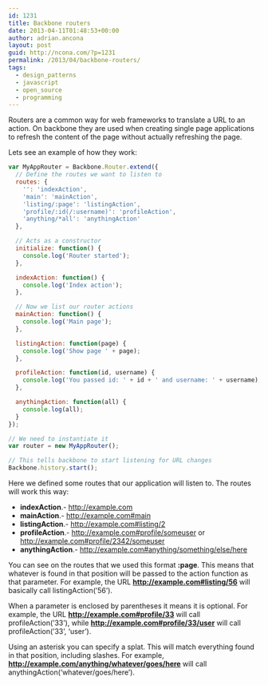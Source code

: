 ```yaml
---
id: 1231
title: Backbone routers
date: 2013-04-11T01:48:53+00:00
author: adrian.ancona
layout: post
guid: http://ncona.com/?p=1231
permalink: /2013/04/backbone-routers/
tags:
  - design_patterns
  - javascript
  - open_source
  - programming
---
```

Routers are a common way for web frameworks to translate a URL to an action. On backbone they are used when creating single page applications to refresh the content of the page without actually refreshing the page.

Lets see an example of how they work:

```js
var MyAppRouter = Backbone.Router.extend({
  // Define the routes we want to listen to
  routes: {
    '': 'indexAction',
    'main': 'mainAction',
    'listing/:page': 'listingAction',
    'profile/:id(/:username)': 'profileAction',
    'anything/*all': 'anythingAction'
  },

  // Acts as a constructor
  initialize: function() {
    console.log('Router started');
  },

  indexAction: function() {
    console.log('Index action');
  },

  // Now we list our router actions
  mainAction: function() {
    console.log('Main page');
  },

  listingAction: function(page) {
    console.log('Show page ' + page);
  },

  profileAction: function(id, username) {
    console.log('You passed id: ' + id + ' and username: ' + username);
  },

  anythingAction: function(all) {
    console.log(all);
  }
});

// We need to instantiate it
var router = new MyAppRouter();

// This tells backbone to start listening for URL changes
Backbone.history.start();
```

<!--more-->

Here we defined some routes that our application will listen to. The routes will work this way:

  * **indexAction**.- http://example.com
  * **mainAction**.- http://example.com#main
  * **listingAction**.- http://example.com#listing/2
  * **profileAction**.- http://example.com#profile/someuser or http://example.com#profile/2342/someuser
  * **anythingAction**.- http://example.com#anything/something/else/here

You can see on the routes that we used this format **:page**. This means that whatever is found in that position will be passed to the action function as that parameter. For example, the URL **http://example.com#listing/56** will basically call listingAction(&#8217;56&#8217;).

When a parameter is enclosed by parentheses it means it is optional. For example, the URL **http://example.com#profile/33** will call profileAction(&#8217;33&#8217;), while **http://example.com#profile/33/user** will call profileAction(&#8217;33&#8217;, &#8216;user&#8217;).

Using an asterisk you can specify a splat. This will match everything found in that position, including slashes. For example, **http://example.com/anything/whatever/goes/here** will call anythingAction(&#8216;whatever/goes/here&#8217;).
